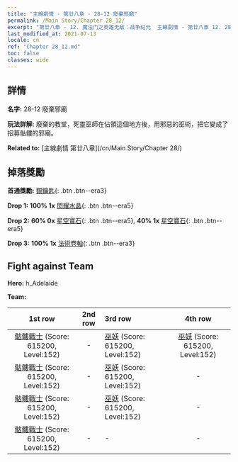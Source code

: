```yaml
---
title: "主線劇情 - 第廿八章 - 28-12 廢棄邪廟"
permalink: /Main Story/Chapter 28_12/
excerpt: "第廿八章 - 12. 魔法门之英雄无敌：战争纪元  主線劇情 - 第廿八章_12. 28-12 廢棄邪廟"
last_modified_at: 2021-07-13
locale: cn
ref: "Chapter 28_12.md"
toc: false
classes: wide
---
```


## 詳情

 **名字:** 28-12 廢棄邪廟

 **玩法詳解:** 廢棄的教堂，死靈巫師在佔領這個地方後，用邪惡的巫術，把它變成了招募骷髏的邪廟。

 **Related to:** [主線劇情 第廿八章](/cn/Main Story/Chapter 28/)

## 掉落獎勵

 **首通獎勵:** [銀鑰匙](/cn/Items/con_693/){: .btn .btn--era3}

 **Drop 1:** **100% 1x** [閃耀水晶](/cn/Items/mat_101/){: .btn .btn--era5}

 **Drop 2:** **60% 0x** [星空寶石](/cn/Items/mat_93/){: .btn .btn--era5}, **40% 1x** [星空寶石](/cn/Items/mat_93/){: .btn .btn--era5}

 **Drop 3:** **100% 1x** [法術卷軸](/cn/Items/con_694/){: .btn .btn--era3}


## Fight against Team
 **Hero:** h_Adelaide

 **Team:**


  | 1st row | 2nd row | 3rd row | 4th row |
  |:----:|:----:|:----|:----:|
  | [骷髏戰士](/cn/units/Skeleton/) (Score: 615200, Level:152)  | - | [巫妖](/cn/units/Lich/) (Score: 615200, Level:152)  | [巫妖](/cn/units/Lich/) (Score: 615200, Level:152)  |
  | [骷髏戰士](/cn/units/Skeleton/) (Score: 615200, Level:152)  | - | [巫妖](/cn/units/Lich/) (Score: 615200, Level:152)  | - |
  | [骷髏戰士](/cn/units/Skeleton/) (Score: 615200, Level:152)  | - | [巫妖](/cn/units/Lich/) (Score: 615200, Level:152)  | - |
  | [骷髏戰士](/cn/units/Skeleton/) (Score: 615200, Level:152)  | - | - | - |


